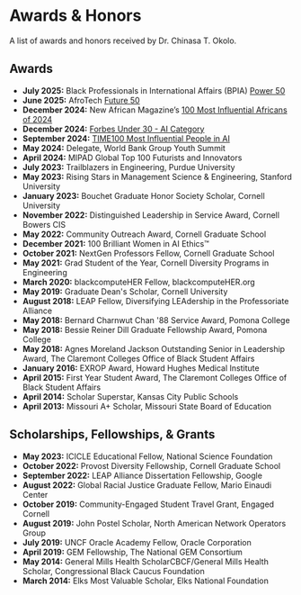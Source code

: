 # Awards & Honors
A list of awards and honors received by Dr. Chinasa T. Okolo.

## Awards
* **July 2025:** Black Professionals in International Affairs (BPIA) [Power 50](https://iabpia.org/awards)
* **June 2025:** AfroTech [Future 50](https://afrotech.com/future-50)
* **December 2024:** New African Magazine’s [100 Most Influential Africans of 2024](https://100.newafricanmagazine.com/)
* **December 2024:** [Forbes Under 30 - AI Category](https://www.forbes.com/30-under-30/2025/ai?profile=chinasa-t-okolo)
* **September 2024:** [TIME100 Most Influential People in AI](https://time.com/7012894/chinasa-t-okolo/)
* **May 2024:** Delegate, World Bank Group Youth Summit
* **April 2024:** MIPAD Global Top 100 Futurists and Innovators
* **July 2023:** Trailblazers in Engineering, Purdue University
* **May 2023:** Rising Stars in Management Science & Engineering, Stanford University
* **January 2023:** Bouchet Graduate Honor Society Scholar, Cornell University
* **November 2022:** Distinguished Leadership in Service Award, Cornell Bowers CIS
* **May 2022:** Community Outreach Award, Cornell Graduate School
* **December 2021:** 100 Brilliant Women in AI Ethics™ 
* **October 2021:** NextGen Professors Fellow, Cornell Graduate School
* **May 2021:** Grad Student of the Year, Cornell Diversity Programs in Engineering 
* **March 2020:** blackcomputeHER Fellow, blackcomputeHER.org  
* **May 2019:** Graduate Dean's Scholar, Cornell University  
* **August 2018:** LEAP Fellow, Diversifying LEAdership in the Professoriate Alliance  
* **May 2018:** Bernard Charnwut Chan '88 Service Award, Pomona College 
* **May 2018:** Bessie Reiner Dill Graduate Fellowship Award, Pomona College  
* **May 2018:** Agnes Moreland Jackson Outstanding Senior in Leadership Award, The Claremont Colleges Office of Black Student Affairs
* **January 2016:** EXROP Award, Howard Hughes Medical Institute 
* **April 2015:** First Year Student Award, The Claremont Colleges Office of Black Student Affairs
* **April 2014:** Scholar Superstar, Kansas City Public Schools
* **April 2013:** Missouri A+ Scholar, Missouri State Board of Education

## Scholarships, Fellowships, & Grants 
* **May 2023:** ICICLE Educational Fellow, National Science Foundation
* **October 2022:** Provost Diversity Fellowship, Cornell Graduate School
* **September 2022:** LEAP Alliance Dissertation Fellowship, Google
* **August 2022:** Global Racial Justice Graduate Fellow, Mario Einaudi Center
* **October 2019:** Community-Engaged Student Travel Grant, Engaged Cornell  
* **August 2019:** John Postel Scholar, North American Network Operators Group  
* **July 2019:** UNCF Oracle Academy Fellow, Oracle Corporation
* **April 2019:** GEM Fellowship, The National GEM Consortium
* **May 2014:** General Mills Health ScholarCBCF/General Mills Health Scholar, Congressional Black Caucus Foundation
* **March 2014:** Elks Most Valuable Scholar, Elks National Foundation



